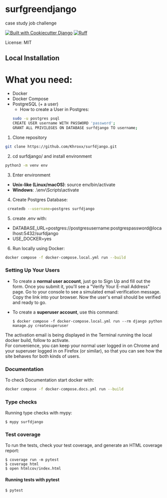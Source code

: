 # surfgreendjango

case study job challenge

[![Built with Cookiecutter Django](https://img.shields.io/badge/built%20with-Cookiecutter%20Django-ff69b4.svg?logo=cookiecutter)](https://github.com/cookiecutter/cookiecutter-django/)
[![Ruff](https://img.shields.io/endpoint?url=https://raw.githubusercontent.com/astral-sh/ruff/main/assets/badge/v2.json)](https://github.com/astral-sh/ruff)

License: MIT

## Local Installation

# What you need:
- Docker
- Docker Compose
- PostgreSQL (+ a user)
    - How to create a User in Postgres:
    ```bash
    sudo -u postgres psql
    CREATE USER username WITH PASSWORD 'password';
    GRANT ALL PRIVILEGES ON DATABASE surfdjango TO username;
    ```
1. Clone repository
```bash
git clone https://github.com/Khroxx/surfdjango.git
```

2. cd surfdjango/ and install environment
```bash
python3 -m venv env
```

3. Enter environment
- **Unix-like (Linux/macOS)**: source env/bin/activate
- **Windows**: .\env\Scripts\activate

4. Create Postgres Database:
```bash
 createdb --username=postgres surfdjango
```

5. create .env  with:
- DATABASE_URL=postgres://postgresusername:postgrespassword@localhost:5432/surfdjango
- USE_DOCKER=yes

6. Run locally using Docker:
```bash
docker compose -f docker-compose.local.yml run --build
```


### Setting Up Your Users

- To create a **normal user account**, just go to Sign Up and fill out the form. Once you submit it, you'll see a "Verify Your E-mail Address" page. Go to your console to see a simulated email verification message. Copy the link into your browser. Now the user's email should be verified and ready to go.

- To create a **superuser account**, use this command:

      $ docker compose -f docker-compose.local.yml run --rm django python manage.py createsuperuser

The activation email is being displayed in the Terminal running the local docker build, follow to activate. <br>
For convenience, you can keep your normal user logged in on Chrome and your superuser logged in on Firefox (or similar), so that you can see how the site behaves for both kinds of users.

### Documentation

To check Documentation start docker with:

```bash
docker compose -f docker-compose.docs.yml run --build
```

### Type checks

Running type checks with mypy:

    $ mypy surfdjango

### Test coverage

To run the tests, check your test coverage, and generate an HTML coverage report:

    $ coverage run -m pytest
    $ coverage html
    $ open htmlcov/index.html

#### Running tests with pytest

    $ pytest
